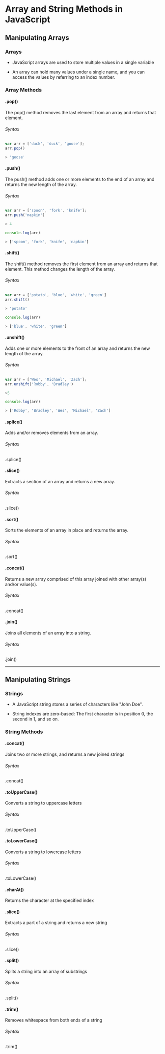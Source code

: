 # Array and String Methods in JavaScript

## Manipulating Arrays
### Arrays
- JavaScript arrays are used to store multiple values in a single variable

- An array can hold many values under a single name, and you can access the values by referring to an index number.

### Array Methods
#### .pop()
The pop() method removes the last element from an array and returns that element.

###### Syntax
```js
var arr = ['duck', 'duck', 'goose'];
arr.pop()

> 'goose'
```
#### .push()
The push() method adds one or more elements to the end of an array and returns the new length of the array.

###### Syntax
```js
var arr = ['spoon', 'fork', 'knife'];
arr.push('napkin')

> 4

console.log(arr)

> ['spoon', 'fork', 'knife', 'napkin']
```
#### .shift()
The shift() method removes the first element from an array and returns that element. This method changes the length of the array.

###### Syntax
```js
var arr = ['potato', 'blue', 'white', 'green']
arr.shift()

> 'potato'

console.log(arr)

> ['blue', 'white', 'green']
```

#### .unshift()
Adds one or more elements to the front of an array and returns the new length of the array.

###### Syntax
```js
var arr = ['Wes', 'Michael', 'Zach'];
arr.unshift('Robby', 'Bradley')

>5

console.log(arr)

> ['Robby', 'Bradley', 'Wes', 'Michael', 'Zach']
```
#### .splice()
Adds and/or removes elements from an array.

###### Syntax
.splice()

#### .slice()
Extracts a section of an array and returns a new array.

###### Syntax
.slice()

#### .sort()
Sorts the elements of an array in place and returns the array.

###### Syntax
.sort()

#### .concat()
Returns a new array comprised of this array joined with other array(s) and/or value(s).

###### Syntax
.concat()

#### .join()
Joins all elements of an array into a string.

###### Syntax
.join()




<hr>




## Manipulating Strings
### Strings
- A JavaScript string stores a series of characters like "John Doe".

- String indexes are zero-based: The first character is in position 0, the second in 1, and so on.

### String Methods

#### .concat()
Joins two or more strings, and returns a new joined strings

###### Syntax
.concat()

#### .toUpperCase()
Converts a string to uppercase letters

###### Syntax
.toUpperCase()

#### .toLowerCase()
Converts a string to lowercase letters

###### Syntax
.toLowerCase()

#### .charAt()
Returns the character at the specified index

#### .slice()
Extracts a part of a string and returns a new string

###### Syntax
.slice()

#### .split()
Splits a string into an array of substrings

###### Syntax
.split()

#### .trim()
Removes whitespace from both ends of a string

###### Syntax
.trim()
